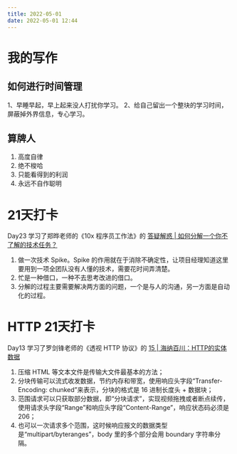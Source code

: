 ```yaml
---
title: 2022-05-01
date: 2022-05-01 12:44
---
```


# 我的写作

## 如何进行时间管理

1、早睡早起，早上起来没人打扰你学习。
2、给自己留出一个整块的学习时间，屏蔽掉外界信息，专心学习。

## 算牌人

1. 高度自律
2. 绝不梭哈
3. 只能看得到的利润
4. 永远不自作聪明

# 21天打卡
Day23
学习了郑晔老师的《10x 程序员工作法》的 [答疑解惑 | 如何分解一个你不了解的技术任务？](https://time.geekbang.org/column/article/81515)

1. 做一次技术 Spike。Spike 的作用就在于消除不确定性，让项目经理知道这里要用到一项全团队没有人懂的技术，需要花时间弄清楚。
2. 忙是一种借口，一种不去思考改进的借口。
3. 分解的过程主要需要解决两方面的问题，一个是与人的沟通，另一方面是自动化的过程。


# HTTP 21天打卡
Day13
学习了罗剑锋老师的《透视 HTTP 协议》的 [15 | 海纳百川：HTTP的实体数据](https://time.geekbang.org/column/article/104024)

1. 压缩 HTML 等文本文件是传输大文件最基本的方法；
2. 分块传输可以流式收发数据，节约内存和带宽，使用响应头字段“Transfer-Encoding: chunked”来表示，分块的格式是 16 进制长度头 + 数据块；
3. 范围请求可以只获取部分数据，即“分块请求”，实现视频拖拽或者断点续传，使用请求头字段“Range”和响应头字段“Content-Range”，响应状态码必须是 206；
4. 也可以一次请求多个范围，这时候响应报文的数据类型是“multipart/byteranges”，body 里的多个部分会用 boundary 字符串分隔。
